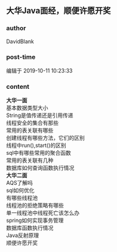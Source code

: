 ## 大华Java面经，顺便许愿开奖
### author 
DavidBlank
### post-time 

编辑于  2019-10-11 10:23:33
### content 
<div class="post-topic-des nc-post-content">
 <div>
  <strong>
   大华一面
  </strong>
 </div>
 <div>
  基本数据类型大小
 </div>
 <div>
  String是值传递还是引用传递
 </div>
 <div>
  线程安全的集合有那些
 </div>
 <div>
  常用的表关联有哪些
 </div>
 <div>
  创建线程有哪些方法，它们的区别
 </div>
 <div>
  线程中run(),start()的区别
 </div>
 <div>
  sql中有哪些常用的聚合函数
 </div>
 <div>
  常用的表关联有几种
 </div>
 <div>
  数据库如何查询函数执行情况
 </div>
 <div>
  <strong>
   大华二面
  </strong>
 </div>
 <div>
  AQS了解吗
 </div>
 <div>
  sql如何优化
 </div>
 <div>
  有哪些线程池
 </div>
 <div>
  线程池的拒绝策略有哪些
 </div>
 <div>
  单一线程池中线程死亡该怎么办
 </div>
 <div>
  spring如何实现事务管理
 </div>
 <div>
  数据库函数执行情况
 </div>
 <div>
  Java反射原理
 </div>
 <div>
  顺便许愿开奖
  <img alt="" src="https://uploadfiles.nowcoder.com/images/20190928/449318950_1569674624584_0136FA56700EA9827E79428F0E375D18"/>
  <img alt="" src="https://uploadfiles.nowcoder.com/images/20190928/449318950_1569674657492_5760363134FDBF43BBADF9C2E0AA88CE"/>
  <span>
   <img alt="" src="https://uploadfiles.nowcoder.com/images/20190928/449318950_1569674672482_C637C8A72D57DC4826EEF6F941236E89"/>
  </span>
 </div>
</div>
